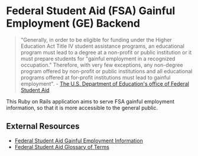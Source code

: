 # Federal Student Aid (FSA) Gainful Employment (GE) Backend

> "Generally, in order to be eligible for funding under the Higher Education Act Title IV student assistance programs, an educational program must lead to a degree at a non-profit or public institution or it must prepare students for "gainful employment in a recognized occupation." Therefore, with very few exceptions, any non-degree program offered by non-profit or public institutions and all educational programs offered at for-profit institutions must lead to gainful employment". - [The U.S. Department of Education's office of Federal Student Aid](https://studentaid.gov/data-center/school/ge#earnings-data)

This Ruby on Rails application aims to serve FSA gainful employment information, so that it is more accessible to the general public.


## External Resources

- [Federal Student Aid Gainful Employment Information](https://studentaid.gov/data-center/school/ge#earnings-data)
- [Federal Student Aid Glossary of Terms](https://studentaid.gov/sites/default/files/GE-Glossary.doc)
